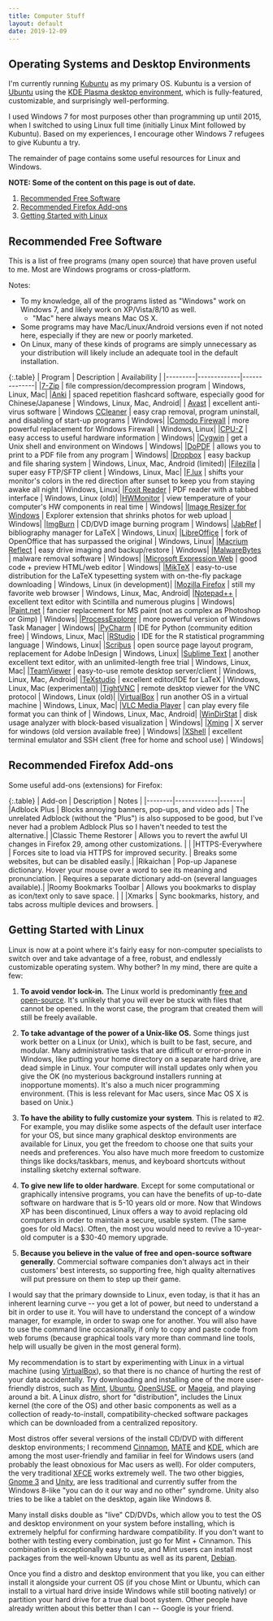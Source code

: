 ```yaml
---
title: Computer Stuff
layout: default
date: 2019-12-09
---
```


## Operating Systems and Desktop Environments

I'm currently running [Kubuntu] as my primary OS.
Kubuntu is a version of [Ubuntu][] using the [KDE Plasma desktop environment][kde], which is fully-featured, customizable, and surprisingly well-performing.

I used Windows 7 for most purposes other than programming up until 2015, when I switched to using Linux full time (initially Linux Mint followed by Kubuntu). Based on my experiences, I encourage other Windows 7 refugees to give Kubuntu a try.

[kubuntu]: http://kubuntu.org
[ubuntu]: https://ubuntu.com
[kde]: http://kde.org/


The remainder of page contains some useful resources for Linux and Windows.

**NOTE: Some of the content on this page is out of date.**

1. [Recommended Free Software](#recommended-free-software)
2. [Recommended Firefox Add-ons](#recommended-firefox-add-ons)
3. [Getting Started with Linux](#getting-started-with-linux)


## Recommended Free Software

This is a list of free programs (many open source) that have proven
useful to me. Most are Windows programs or cross-platform.

Notes:

- To my knowledge, all of the programs listed as "Windows" work on
 Windows 7, and likely work on XP/Vista/8/10 as well.
  - "Mac" here always means Mac OS X.
- Some programs may have Mac/Linux/Android versions even if not noted
 here, especially if they are new or poorly marketed.
- On Linux, many of these kinds of programs are simply unnecessary as
 your distribution will likely include an adequate tool in the default
 installation.

{:.table}
| Program | Description | Availability |
|---------|-------------|--------------|
|[7-Zip](http://www.7-zip.org/) | file compression/decompression program | Windows, Linux, Mac|
|[Anki](http://ankisrs.net/) | spaced repetition flashcard software, especially good for Chinese/Japanese | Windows, Linux, Mac, Android|
| [Avast](http://www.avast.com/) | excellent anti-virus software | Windows
[CCleaner](https://www.piriform.com/ccleaner) | easy crap removal, program uninstall, and disabling of start-up programs | Windows|
|[Comodo Firewall](http://www.comodo.com/home/internet-security/firewall.php) | more powerful replacement for Windows Firewall | Windows, Linux|
|[CPU-Z](http://www.cpuid.com/softwares/cpu-z.html) | easy access to useful hardware information | Windows|
|[Cygwin](http://www.cygwin.com/) | get a Unix shell and environment on Windows | Windows|
|[DoPDF](http://www.dopdf.com/) | allows you to print to a PDF file from any program | Windows|
|[Dropbox](http://www.dropbox.com) | easy backup and file sharing system | Windows, Linux, Mac, Android (limited)|
|[Filezilla](https://filezilla-project.org/) | super easy FTP/SFTP client | Windows, Linux, Mac|
|[F.lux](https://justgetflux.com/) | shifts your monitor's colors in the red direction after sunset to keep you from staying awake all night | Windows, Linux|
|[Foxit Reader](http://www.foxitsoftware.com/Secure_PDF_Reader/) | PDF reader with a tabbed interface | Windows, Linux (old)|
|[HWMonitor](http://www.cpuid.com/softwares/hwmonitor.html) | view temperature of your computer's HW components in real time | Windows|
|[Image Resizer for Windows](https://imageresizer.codeplex.com/) | Explorer extension that shrinks photos for web upload | Windows|
|[ImgBurn](http://www.imgburn.com/) | CD/DVD image burning program | Windows|
|[JabRef](http://jabref.sourceforge.net/) | bibliography manager for LaTeX | Windows, Linux|
|[LibreOffice](http://www.libreoffice.org/) | fork of OpenOffice that has surpassed the original | Windows, Linux|
|[Macrium Reflect](http://www.macrium.com/reflectfree.aspx) | easy drive imaging and backup/restore | Windows|
|[MalwareBytes](https://www.malwarebytes.org/) | malware removal software | Windows|
|[Microsoft Expression Web](https://www.microsoft.com/en-us/download/details.aspx?id=36179) | good code + preview HTML/web editor | Windows|
|[MikTeX](http://miktex.org/) | easy-to-use distribution for the LaTeX typesetting system with on-the-fly package downloading | Windows, Linux (in development)|
|[Mozilla Firefox](http://www.mozilla.org) | still my favorite web browser | Windows, Linux, Mac, Android|
|[Notepad++](http://notepad-plus-plus.org/) | excellent text editor with Scintilla and numerous plugins | Windows|
|[Paint.net](http://www.getpaint.net/) | fancier replacement for MS paint (not as complex as Photoshop or Gimp) | Windows|
|[ProcessExplorer](https://technet.microsoft.com/en-us/sysinternals/bb896653.aspx) | more powerful version of Windows Task Manager | Windows|
|[PyCharm](http://www.jetbrains.com/pycharm) | IDE for Python (community edition free) | Windows, Linux, Mac|
|[RStudio](https://technet.microsoft.com/en-us/sysinternals/bb896653.aspx) | IDE for the R statistical programming language | Windows, Linux|
|[Scribus](http://www.scribus.net/) | open source page layout program, replacement for Adobe InDesign | Windows, Linux|
|[Sublime Text](http://www.sublimetext.com/) | another excellent text editor, with an unlimited-length free trial | Windows, Linux, Mac|
|[TeamViewer](http://www.teamviewer.com) | easy-to-use remote desktop server/client | Windows, Linux, Mac, Android|
|[TeXstudio](http://texstudio.sourceforge.net/) | excellent editor/IDE for LaTeX | Windows, Linux, Mac (experimental)|
|[TightVNC](http://www.tightvnc.com/) | remote desktop viewer for the VNC protocol | Windows, Linux (old)|
|[VirtualBox](https://www.virtualbox.org/) | run another OS in a virtual machine | Windows, Linux, Mac|
|[VLC Media Player](http://www.videolan.org/vlc/) | can play every file format you can think of | Windows, Linux, Mac, Android|
|[WinDirStat](https://windirstat.info/) | disk usage analyzer with block-based visualization | Windows|
|[Xming](http://www.straightrunning.com/XmingNotes/) | X server for windows (old version available free) | Windows|
|[XShell](http://www.netsarang.com/products/xsh_overview.html) | excellent terminal emulator and SSH client (free for home and school use) | Windows|


Recommended Firefox Add-ons
---------------------------

Some useful add-ons (extensions) for Firefox:

{:.table}
| Add-on | Description | Notes |
|--------|-------------|-------|
|Adblock Plus | Blocks annoying banners, pop-ups, and video ads | The unrelated Adblock (without the "Plus") is also supposed to be good, but I've never had a problem Adblock Plus so I haven't needed to test the alternative.|
|Classic Theme Restorer | Allows you to revert the awful UI changes in Firefox 29, among other customizations. | |
|HTTPS-Everywhere | Forces site to load via HTTPS for improved security. | Breaks some websites, but can be disabled easily.|
|Rikaichan | Pop-up Japanese dictionary. Hover your mouse over a word to see its meaning and pronunciation. | Requires a separate dictionary add-on (several languages available).|
|Roomy Bookmarks Toolbar | Allows you bookmarks to display as icon/text only to save space. | |
|Xmarks | Sync bookmarks, history, and tabs across multiple devices and browsers. | 


## Getting Started with Linux

Linux is now at a point where it's fairly easy for non-computer
specialists to switch over and take advantage of a free, robust, and
endlessly customizable operating system. Why bother? In my mind, there
are quite a few:

1. **To avoid vendor lock-in.** The Linux world is predominantly [free
 and
 open-source](http://en.wikipedia.org/wiki/Free_and_open-source_software).
 It's unlikely that you will ever be stuck with files that cannot be
 opened. In the worst case, the program that created them will still
 be freely available.

2. **To take advantage of the power of a Unix-like OS.** Some things
 just work better on a Linux (or Unix), which is built to be fast,
 secure, and modular. Many administrative tasks that are difficult or
 error-prone in Windows, like putting your home directory on a
 separate hard drive, are dead simple in Linux. Your computer will
 install updates only when you give the OK (no mysterious background
 installers running at inopportune moments). It's also a much nicer
 programming environment. (This is less relevant for Mac users, since
 Mac OS X is based on Unix.)
3. **To have the ability to fully customize your system**. This is
 related to \#2. For example, you may dislike some aspects of the
 default user interface for your OS, but since many graphical desktop
 environments are available for Linux, you get the freedom to choose
 one that suits your needs and preferences. You also have much more
 freedom to customize things like docks/taskbars, menus, and keyboard
 shortcuts without installing sketchy external software.

4. **To give new life to older hardware**. Except for some
 computational or graphically intensive programs, you can have the
 benefits of up-to-date software on hardware that is 5-10 years old
 or more. Now that Windows XP has been discontinued, Linux offers a
 way to avoid replacing old computers in order to maintain a secure,
 usable system. (The same goes for old Macs). Often, the most you
 would need to revive a 10-year-old computer is a \$30-40 memory
 upgrade.
5. **Because you believe in the value of free and open-source software
 generally**. Commercial software companies don't always act in their
 customers' best interests, so supporting free, high quality
 alternatives will put pressure on them to step up their game.

I would say that the primary downside to Linux, even today, is that it
has an inherent learning curve -- you get a lot of power, but need to
understand a bit in order to use it. You will have to understand the
concept of a window manager, for example, in order to swap one for
another. You will also have to use the command line occasionally, if
only to copy and paste code from web forums (because graphical tools
vary more than command line tools, help will usually be given in the
most general form).


My recommendation is to start by experimenting with Linux in a virtual
machine (using [VirtualBox](https://www.virtualbox.org/)), so that there
is no chance of hurting the rest of your data accidentally. Try
downloading and installing one of the more user-friendly distros, such
as [Mint](http://www.linuxmint.com/), [Ubuntu](http://www.ubuntu.com/),
[OpenSUSE](http://www.opensuse.org/), or
[Mageia](https://www.mageia.org/en/), and playing around a bit. A Linux
*distro*, short for "distribution", includes the Linux kernel (the core
of the OS) and other basic components as well as a collection of
ready-to-install, compatibility-checked software packages which can be
downloaded from a centralized repository.


Most distros offer several versions of the install CD/DVD with different
desktop environments; I recommend
[Cinnamon](http://cinnamon.linuxmint.com/),
[MATE](http://mate-desktop.org/) and [KDE](http://kde.org/), which are
among the most user-friendly and familiar in feel for Windows users (and
probably the least obnoxious for Mac users as well). For older
computers, the very traditional [XFCE](http://xfce.org/) works extremely
well. The two other biggies, [Gnome 3](http://www.gnome.org/gnome-3/)
and [Unity](https://unity.ubuntu.com/), are less traditional and
currently suffer from the Windows 8-like "you can do it our way and no
other" syndrome. Unity also tries to be like a tablet on the desktop,
again like Windows 8.

Many install disks double as "live" CD/DVDs, which allow you to test the
OS and desktop environment on your system before installing, which is
extremely helpful for confirming hardware compatibility. If you don't
want to bother with testing every combination, just go for Mint +
Cinnamon. This combination is exceptionally easy to use, and Mint users
can install most packages from the well-known Ubuntu as well as its
parent, [Debian](http://www.debian.org/).


Once you find a distro and desktop environment that you like, you can
either install it alongside your current OS (if you chose Mint or
Ubuntu, which can install to a virtual hard drive inside Windows while
still booting natively) or partition your hard drive for a true dual
boot system. Other people have already written about this better than I
can -- Google is your friend.
